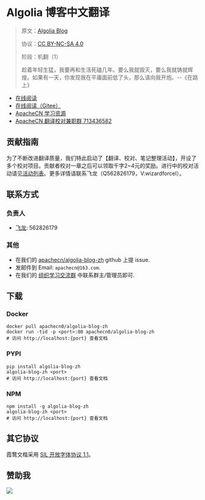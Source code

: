 <!--
    需要填充的占位符：
    
    README.md
    
        Algolia 博客中文翻译：文档中文名
        Algolia Blog：文档英文名
        https://www.algolia.com/blog/：文档原始链接
        algolia：域名前缀
        飞龙：负责人名称
        wizardforcel：负责人 Github 用户名
        562826179：负责人 QQ
        algolia-blog-zh：ApacheCN 的 Github 仓库名称
        algolia-blog-zh：DockerHub 仓库名称
        algolia-blog-zh：PYPI 包名称
        algolia-blog-zh：NPM 包名称
    
    CNAME
    
        algolia：域名前缀

    index.html
    
        Algolia 博客中文翻译：文档中文名
        #0738d2：显示颜色
        algolia-blog-zh：ApacheCN 的 Github 仓库名称

    asset/docsify-apachecn-footer.js
    
        algolia-blog-zh：ApacheCN 的 Github 仓库名称
-->

# Algolia 博客中文翻译

> 原文：[Algolia Blog](https://www.algolia.com/blog/)
> 
> 协议：[CC BY-NC-SA 4.0](http://creativecommons.org/licenses/by-nc-sa/4.0/)
> 
> 阶段：机翻（1）
> 
> 趁着年轻生猛，我要再和生活死磕几年。要么我就毁灭，要么我就铸就辉煌。如果有一天，你发现我在平庸面前低了头，那么请向我开炮。--《在路上》

* [在线阅读](https://algolia.apachecn.org)
* [在线阅读（Gitee）](https://apachecn.gitee.io/doc-template/)
* [ApacheCN 学习资源](http://docs.apachecn.org/)
* [ApacheCN 翻译校对兼职群 713436582](https://jq.qq.com/?_wv=1027&k=VSNtgpjb)

## 贡献指南

为了不断改进翻译质量，我们特此启动了【翻译、校对、笔记整理活动】，开设了多个校对项目。贡献者校对一章之后可以领取千字2\~4元的奖励。进行中的校对活动请见[活动列表](https://home.apachecn.org/#/docs/activity/docs-activity)。更多详情请联系飞龙（Q562826179，V:wizardforcel）。

## 联系方式

### 负责人

* [飞龙](https://github.com/wizardforcel): 562826179

### 其他

*   在我们的 [apachecn/algolia-blog-zh](https://github.com/apachecn/algolia-blog-zh) github 上提 issue.
*   发邮件到 Email: `apachecn@163.com`.
*   在我们的 [组织学习交流群](https://www.apachecn.org/#/docs/join) 中联系群主/管理员即可.

## 下载

### Docker

```
docker pull apachecn0/algolia-blog-zh
docker run -tid -p <port>:80 apachecn0/algolia-blog-zh
# 访问 http://localhost:{port} 查看文档
```

### PYPI

```
pip install algolia-blog-zh
algolia-blog-zh <port>
# 访问 http://localhost:{port} 查看文档
```

### NPM

```
npm install -g algolia-blog-zh
algolia-blog-zh <port>
# 访问 http://localhost:{port} 查看文档
```

## 其它协议

霞鹜文楷采用 [SIL 开放字体协议 1.1](https://github.com/lxgw/LxgwWenKai/blob/main/SIL_Open_Font_License_1.1.txt)。

## 赞助我

![](https://img-blog.csdnimg.cn/20200112005920729.png)
